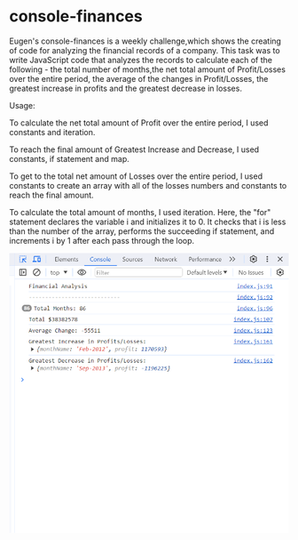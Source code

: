 # console-finances

 Eugen's console-finances is a weekly challenge,which shows the creating of code for analyzing the financial records of a company. This  task was to write JavaScript code that analyzes the records to calculate each of the following - the total number of months,the net total amount of Profit/Losses over the entire period, the average of the changes in Profit/Losses, the greatest increase in profits and the greatest decrease in losses.

Usage:

 To calculate the net total amount of Profit over the entire period, I used constants and iteration.

To reach the final amount of Greatest Increase and Decrease, I used constants, if statement and map.

To get to the total net amount of Losses over the entire period, I used constants to create an array with all of the losses numbers and constants to reach the final amount.

To calculate the total amount of months, I used iteration. Here, the "for" statement declares the variable i and initializes it to 0. It checks that i is less than the number of the array, performs the succeeding if statement, and increments i by 1 after each pass through the loop.


![Alt text](screenshot1.png)

